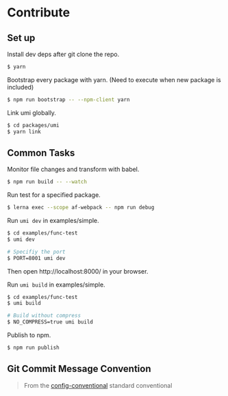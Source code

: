 # Contribute

## Set up

Install dev deps after git clone the repo.

```bash
$ yarn
```

Bootstrap every package with yarn. (Need to execute when new package is included)

```bash
$ npm run bootstrap -- --npm-client yarn
```

Link umi globally.

```bash
$ cd packages/umi
$ yarn link
```

## Common Tasks

Monitor file changes and transform with babel.

```bash
$ npm run build -- --watch
```

Run test for a specified package.

```bash
$ lerna exec --scope af-webpack -- npm run debug
```

Run `umi dev` in examples/simple.

```bash
$ cd examples/func-test
$ umi dev

# Specifiy the port
$ PORT=8001 umi dev
```

Then open http://localhost:8000/ in your browser.

Run `umi build` in examples/simple.

```bash
$ cd examples/func-test
$ umi build

# Build without compress
$ NO_COMPRESS=true umi build
```

Publish to npm.

```bash
$ npm run publish
```

## Git Commit Message Convention

> From the [config-conventional](https://github.com/marionebl/commitlint/tree/master/%40commitlint/config-conventional) standard conventional
